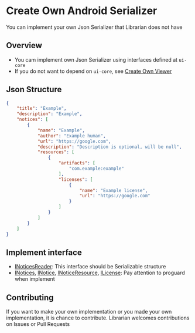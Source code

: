# Create Own Android Serializer
You can implement your own Json Serializer that Librarian does not have

## Overview
- You cam implement own Json Serializer using interfaces defined at `ui-core`
- If you do not want to depend on `ui-core`, see [Create Own Viewer](CreateOwnViewer.md)

## Json Structure
```json
{
    "title": "Example",
    "description": "Example",
    "notices": [
        {
            "name": "Example",
            "author": "Example human",
            "url": "https://google.com",
            "description": "Description is optional, will be null",
            "resources": [
                {
                    "artifacts": [
                        "com.example:example"
                    ],
                    "licenses": [
                        {
                            "name": "Example license",
                            "url": "https://google.com"
                        }
                    ]
                }
            ]
        }
    ]
}
```

## Implement interface
- [INoticesReader](../../ui-core/src/main/kotlin/net/meilcli/librarian/INoticesReader.kt): This interface should be Serializable structure
- [INotices](../../ui-core/src/main/kotlin/net/meilcli/librarian/INotices.kt), [INotice](../../ui-core/src/main/kotlin/net/meilcli/librarian/INotice.kt), [INoticeResource](../../ui-core/src/main/kotlin/net/meilcli/librarian/INoticeResource.kt), [ILicense](../../ui-core/src/main/kotlin/net/meilcli/librarian/ILicense.kt): Pay attention to proguard when implement

## Contributing
If you want to make your own implementation or you made your own implementation, it is chance to contribute. Librarian welcomes contributions on Issues or Pull Requests